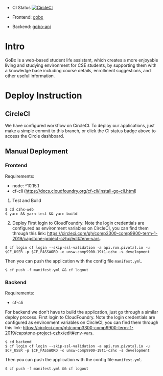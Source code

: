 * CI Status [![CircleCI](https://circleci.com/gh/comp3300-comp9900-term-1-2019/capstone-project-czhx/tree/master.svg?style=svg&circle-token=9be1f23acc11a415ea9e838befe141e5419106dd)](https://circleci.com/gh/comp3300-comp9900-term-1-2019/capstone-project-czhx/tree/master)

* Frontend: [gobo](https://gobo.cfapps.io)
* Backend: [gobo-api](https://gobo-api.cfapps.io/v1/help)

# Intro
GoBo is a web-based student life assistant, which creates a more enjoyable living and studying environment for CSE students, by supporting them with a knowledge base including course details, enrollment suggestions, and other useful information.

# Deploy Instruction

## CircleCI
We have configured workflow on CircleCI. To deploy our applications, just make a simple commit to this branch, or click the CI status badge above to access the Circle dashboard.

## Manual Deployment

### Frontend

Requirements:
* node: ^10.15.1
* cf-cli (https://docs.cloudfoundry.org/cf-cli/install-go-cli.html)

1. Test and Build
```
$ cd czhx-web
$ yarn && yarn test && yarn build
```
2. Deploy
First login to CloudFoundry.
Note the login credentials are configured as environment variables on CircleCI, you can find them through this link: https://circleci.com/gh/comp3300-comp9900-term-1-2019/capstone-project-czhx/edit#env-vars.
```
$ cf login cf login --skip-ssl-validation -a api.run.pivotal.io -u $CF_USER -p $CF_PASSWORD -o unsw-comp9900-19t1-czhx -s development
```
Then you can push the application with the config file `manifest.yml`.
```
$ cf push -f manifest.yml && cf logout
```

### Backend

Requirements:
* cf-cli

For backend we don't have to build the application, just go through a similar deploy process.
First login to CloudFoundry.
Note the login credentials are configured as environment variables on CircleCI, you can find them through this link: https://circleci.com/gh/comp3300-comp9900-term-1-2019/capstone-project-czhx/edit#env-vars.
```
$ cd backend
$ cf login cf login --skip-ssl-validation -a api.run.pivotal.io -u $CF_USER -p $CF_PASSWORD -o unsw-comp9900-19t1-czhx -s development
```
Then you can push the application with the config file `manifest.yml`.
```
$ cf push -f manifest.yml && cf logout
```
